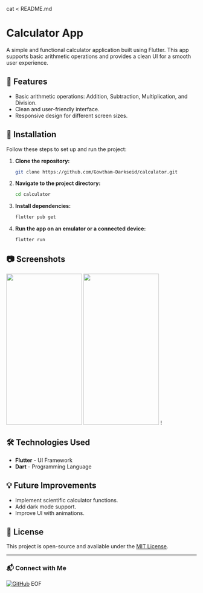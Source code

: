 cat <<EOF > README.md
# Calculator App

A simple and functional calculator application built using Flutter. This app supports basic arithmetic operations and provides a clean UI for a smooth user experience.

## 📌 Features
- Basic arithmetic operations: Addition, Subtraction, Multiplication, and Division.
- Clean and user-friendly interface.
- Responsive design for different screen sizes.

## 🚀 Installation  

Follow these steps to set up and run the project:  

1. **Clone the repository:**  
   ```bash
   git clone https://github.com/Gowtham-Darkseid/calculator.git
   ```

2. **Navigate to the project directory:**  
   ```bash
   cd calculator
   ```

3. **Install dependencies:**  
   ```bash
   flutter pub get
   ```

4. **Run the app on an emulator or a connected device:**  
   ```bash
   flutter run
   ```


## 📷 Screenshots
<img src="https://github.com/user-attachments/assets/b5e5f174-73e7-4ae7-8968-99b71044e372" width="200" height="400"> <img src="https://github.com/user-attachments/assets/692fa257-912e-4e55-91fa-e214cd907695" width="200" height="400"> !


## 🛠 Technologies Used
- **Flutter** - UI Framework
- **Dart** - Programming Language

## 💡 Future Improvements
- Implement scientific calculator functions.
- Add dark mode support.
- Improve UI with animations.

## 📝 License
This project is open-source and available under the [MIT License](LICENSE).

---

### 📬 Connect with Me
[![GitHub](https://img.shields.io/badge/GitHub-@Gowtham--Darkseid-black?style=flat&logo=github)](https://github.com/Gowtham-Darkseid)
EOF
